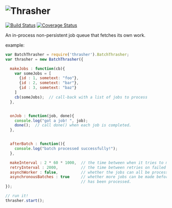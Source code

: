 # ![Thrasher](https://raw.github.com/cainus/thrasher/master/thrasher.png)
[![Build Status](https://travis-ci.org/cainus/thrasher.png?branch=master)](https://travis-ci.org/cainus/thrasher)
[![Coverage Status](https://coveralls.io/repos/cainus/thrasher/badge.png?branch=master)](https://coveralls.io/r/cainus/thrasher)

An in-process non-persistent job queue that fetches its own work.

example:
```javascript
var BatchThrasher = require('thrasher').BatchThrasher;
var thrasher = new BatchThrasher({

  makeJobs : function(cb){
    var someJobs = [
      {id : 1, sometext: "foo"},
      {id : 2, sometext: "bar"},
      {id : 3, sometext: "baz"}    
    ]
    cb(someJobs);  // call-back with a list of jobs to process
  },


  onJob : function(job, done){
    console.log("got a job! ", job);
    done();  // call done() when each job is completed.
  },


  afterBatch : function(){
    console.log("batch processed successfully!");
  },

  makeInterval : 2 * 60 * 1000,  // the time between when it tries to make jobs (in ms)
  retryInterval : 2000,          // the time between retries on failed jobs (in ms)
  asynchWorker : false,          // whether the jobs can all be processed at the same time
  asynchronousBatches : true     // whether more jobs can be made before the last batch of jobs
                                 // has been processed.
});

// run it!
thrasher.start();
```


